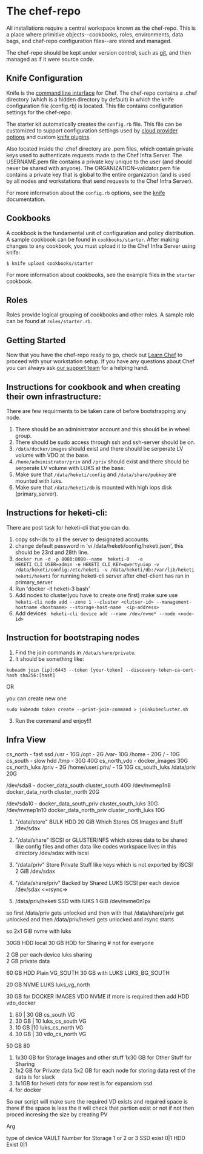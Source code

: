 # The chef-repo

All installations require a central workspace known as the chef-repo. This is a place where primitive objects--cookbooks, roles, environments, data bags, and chef-repo configuration files--are stored and managed.

The chef-repo should be kept under version control, such as [git](https://git-scm.com/), and then managed as if it were source code.

## Knife Configuration

Knife is the [command line interface](https://docs.chef.io/workstation/knife/) for Chef. The chef-repo contains a .chef directory (which is a hidden directory by default) in which the knife configuration file (config.rb) is located. This file contains configuration settings for the chef-repo.

The starter kit automatically creates the `config.rb` file. This file can be customized to support configuration settings used by [cloud provider options](https://docs.chef.io/plugin_knife/) and custom [knife plugins](https://docs.chef.io/plugin_knife_custom/).

Also located inside the .chef directory are .pem files, which contain private keys used to authenticate requests made to the Chef Infra Server. The USERNAME.pem file contains a private key unique to the user (and should never be shared with anyone). The ORGANIZATION-validator.pem file contains a private key that is global to the entire organization (and is used by all nodes and workstations that send requests to the Chef Infra Server).

For more information about the `config.rb` options, see the [knife](https://docs.chef.io/workstation/config_rb/) documentation.

## Cookbooks    

A cookbook is the fundamental unit of configuration and policy distribution. A sample cookbook can be found in `cookbooks/starter`. After making changes to any cookbook, you must upload it to the Chef Infra Server using knife:

    $ knife upload cookbooks/starter

For more information about cookbooks, see the example files in the `starter` cookbook.

## Roles

Roles provide logical grouping of cookbooks and other roles. A sample role can be found at `roles/starter.rb`.

## Getting Started

Now that you have the chef-repo ready to go, check out [Learn Chef](https://learn.chef.io/) to proceed with your workstation setup. If you have any questions about Chef you can always ask [our support team](https://www.chef.io/support/) for a helping hand.


## Instructions for cookbook and when creating their own infrastructure:

There are few requirments to be taken care of before bootstrapping any node.

1. There should be an administrator account and this should be in wheel group.
2. There should be sudo access through ssh and ssh-server should be on.
3. `/data/docker/images` should exist and there should be serperate LV volume with VDO at the base.
4. `/home/administrator/priv` and  `/priv` should exist and there should be serperate LV volume with LUKS at the base.
5. Make sure that `/data/heketi/config` and `/data/share/pubkey` are mounted with luks.
6. Make sure that `/data/heketi/db` is mounted with high iops disk (primary_server).

## Instructions for heketi-cli:

There are post task for heketi-cli that you can do.

1. copy ssh-ids to all the server to designated accounts.
2. change default password in 'vi /data/heketi/config/heketi.json', this should be 23rd and 28th line.
3. `docker run -d -p 8080:8080--name  heketi-0   -e HEKETI_CLI_USER=admin -e HEKETI_CLI_KEY=qwertyuiop -v /data/heketi/config:/etc/heketi -v /data/heketi/db:/var/lib/heketi heketi/heketi` for running heketi-cli server after chef-client has ran in primary_server 
4. Run 'docker -it heketi-3 bash'
5. Add nodes to cluster(you have to create one first) make sure use
`heketi-cli node add --zone 1 --cluster <clutser-id> --management-hostname <hostname> --storage-host-name  <ip-address>`
6. Add devices ` heketi-cli device add --name /dev/nvme* --node <node-id>`
## Instruction for bootstraping nodes 

1. Find the join commands in `/data/share/private`. 
2. It should be something like: 

```kubeadm join [ip]:6443 --token [your-token] --discovery-token-ca-cert-hash sha256:[hash]```

OR

you can create new one 

`sudo kubeadm token create --print-join-command > joinkubecluster.sh`

3. Run the command and enjoy!!!


## Infra View

cs_north - fast ssd  /usr - 10G /opt - 2G  /var- 10G  /home - 20G   / - 10G      
cs_south - slow hdd    /tmp   - 30G                         40G
cs_north_vdo - docker_images                                30G
cs_north_luks /priv - 2G  /home/user/.priv/  - 1G           10G
cs_south_luks /data/priv                                    20G

/dev/sda8 - docker_data_south      cluster_south            40G
/dev/nvmep1n8 docker_data_north    cluster_north            20G

/dev/sda10 - docker_data_south_priv      cluster_south_luks 30G
/dev/nvmep1n10 docker_data_north_priv    cluster_north_luks 10G



1) "/data/store"  BULK HDD  20 GiB Which Stores OS Images and Stuff /dev/sdax
2) "/data/share" ISCSI or GLUSTER/NFS  which stores data to be shared like config files and other data like codes workspace lives in this directory  /dev/sdax with iscsi

3)  "/data/priv" Store Private Stuff like keys which is not exported by ISCSI 2 GiB /dev/sdax
4) "/data/share/priv" Backed by Shared LUKS ISCSI per each device /dev/sdax <=rsync=>
5)  /data/priv/heketi SSD with lUKS 1  GIB /dev/nvme0n1px 

so first /data/priv gets unlocked and then with that /data/share/priv get unlocked and then /data/priv/heketi gets unlocked and rsync starts

so 2x1 GiB nvme with luks

30GB HDD local 
30 GB HDD for Sharing # not for everyone


2 GB per each device luks sharing  
2 GB private data

60 GB HDD Plain  VG_SOUTH
30 GB with LUKS LUKS_BG_SOUTH

20 GB NVME LUKS luks_vg_north

30 GB for DOCKER IMAGES VDO NVME if more is required then add HDD vdo_docker


1) 60 | 30 GB cs_south VG
2) 30 GB | 10 luks_cs_south VG
3) 10 GB |10 luks_cs_north VG
4) 30 GB | 30  vdo_cs_north VG

50 GB   80  


1) 1x30 GB for Storage Images and other stuff 1x30 GB for Other Stuff for Sharing
2) 1x2 GB for Private data 5x2 GB for each node for storing data rest of the data is for slack
3) 1x1GB for heketi data for now rest is for expansiom ssd
4) for docker   

So our script will make sure the required VD exists and required space is there
if the space is less the it will check that partion exist or not
if not then proced incresing the size by creating PV

Arg

type of device VAULT 
Number for Storage 1 or 2 or 3
SSD exist 0|1
HDD Exist 0|1


